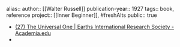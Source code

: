 alias::
author:: [[Walter Russell]] 
publication-year:: 1927
tags:: book, reference
project:: [[Inner Beginner]], #freshAlts 
public:: true

- [(27) The Universal One | Earths International Research Society - Academia.edu](https://www.academia.edu/1901624/The_Universal_One)
-
